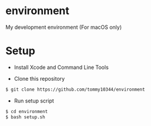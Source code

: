 # environment
My development environment (For macOS only)

# Setup

- Install Xcode and Command Line Tools

- Clone this repository

```sh
$ git clone https://github.com/tommy10344/environment
```

- Run setup script

```sh
$ cd environment
$ bash setup.sh
```

